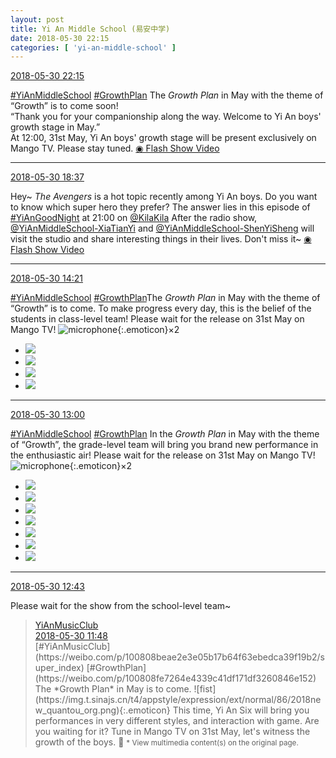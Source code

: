 ```yaml
---
layout: post
title: Yi An Middle School (易安中学)
date: 2018-05-30 22:15
categories: [ 'yi-an-middle-school' ]
---
```


<div class="weibo-info">
  <a href="https://weibo.com/6074218720/Gj5Gw0GBi">2018-05-30 22:15</a>
</div>

[#YiAnMiddleSchool](https://weibo.com/p/100808e5c67e0668537d4caddefd946dcff208/super_index) [#GrowthPlan](https://weibo.com/p/100808fe7264e4339c41df171df3260846e152) The *Growth Plan* in May with the theme of “Growth” is to come soon!  
“Thank you for your companionship along the way. Welcome to Yi An boys' growth stage in May.”  
At 12:00, 31st May, Yi An boys' growth stage will be present exclusively on Mango TV. Please stay tuned. [◉ Flash Show Video](https://www.miaopai.com/show/Laels3ijA58rGU~LDq0LiZ15y1q7IzoCzoNN0Q__.htm)

<!-- more -->

---

<div class="weibo-info">
  <a href="https://weibo.com/6074218720/Gj4fHfp3r">2018-05-30 18:37</a>
</div>

Hey~ *The Avengers* is a hot topic recently among Yi An boys. Do you want to know which super hero they prefer? The answer lies in this episode of [#YiAnGoodNight](https://weibo.com/p/10080892b104a59bff303ca883e7931b5b916e/super_index) at 21:00 on [@KilaKila](https://weibo.com/u/5990184179) After the radio show, [@YiAnMiddleSchool-XiaTianYi](https://weibo.com/6286030291) and [@YiAnMiddleSchool-ShenYiSheng](https://weibo.com/u/6507103706) will visit the studio and share interesting things in their lives. Don't miss it~ [◉ Flash Show Video](https://www.miaopai.com/show/bUDu8Gykmpkkwd0OJhWIy4dItHC2Zm4MO6L8LQ__.htm)

---

<div class="weibo-info">
  <a href="https://weibo.com/6074218720/Gj2zWkS0w">2018-05-30 14:21</a>
</div>

[#YiAnMiddleSchool](https://weibo.com/p/100808e5c67e0668537d4caddefd946dcff208/super_index) [#GrowthPlan](https://weibo.com/p/100808fe7264e4339c41df171df3260846e152)The *Growth Plan* in May with the theme of “Growth” is to come. To make progress every day, this is the belief of the students in class-level team! Please wait for the release on 31st May on Mango TV! ![microphone](https://img.t.sinajs.cn/t4/appstyle/expression/ext/normal/48/2018new_huatong_org.png){:.emoticon}×2

<ul class="weibo-pic-list-2">
  <li class="weibo-pic">
    <a href="//wx1.sinaimg.cn/mw690/006D4NLGgy1frtcfl3tq7j31kg2gh7wk.jpg"><img src="//wx1.sinaimg.cn/thumb150/006D4NLGgy1frtcfl3tq7j31kg2gh7wk.jpg"/></a>
  </li>
  <li class="weibo-pic">
    <a href="//wx2.sinaimg.cn/mw690/006D4NLGgy1frtcfroiv4j31vo2tjkjo.jpg"><img src="//wx2.sinaimg.cn/thumb150/006D4NLGgy1frtcfroiv4j31vo2tjkjo.jpg"/></a>
  </li>
  <li class="weibo-pic">
    <a href="//wx2.sinaimg.cn/mw690/006D4NLGgy1frtcfob1boj329x3ewx6u.jpg"><img src="//wx2.sinaimg.cn/thumb150/006D4NLGgy1frtcfob1boj329x3ewx6u.jpg"/></a>
  </li>
  <li class="weibo-pic">
    <a href="//wx4.sinaimg.cn/mw690/006D4NLGgy1frtcfu6ksvj31z431sx6r.jpg"><img src="//wx4.sinaimg.cn/thumb150/006D4NLGgy1frtcfu6ksvj31z431sx6r.jpg"/></a>
  </li>
</ul>

---

<div class="weibo-info">
  <a href="https://weibo.com/6074218720/Gj23a11tq">2018-05-30 13:00</a>
</div>

[#YiAnMiddleSchool](https://weibo.com/p/100808e5c67e0668537d4caddefd946dcff208/super_index) [#GrowthPlan](https://weibo.com/p/100808fe7264e4339c41df171df3260846e152) In the *Growth Plan* in May with the theme of “Growth”, the grade-level team will bring you brand new performance in the enthusiastic air! Please wait for the release on 31st May on Mango TV! ![microphone](https://img.t.sinajs.cn/t4/appstyle/expression/ext/normal/48/2018new_huatong_org.png){:.emoticon}×2

<ul class="weibo-pic-list-3">
  <li class="weibo-pic">
    <a href="//wx4.sinaimg.cn/mw690/006D4NLGgy1frt9y8gaasj32e03qbu11.jpg"><img src="//wx4.sinaimg.cn/thumb150/006D4NLGgy1frt9y8gaasj32e03qbu11.jpg"/></a>
  </li>
  <li class="weibo-pic">
    <a href="//wx1.sinaimg.cn/mw690/006D4NLGgy1frt9yekynlj31ro2nkb2d.jpg"><img src="//wx1.sinaimg.cn/thumb150/006D4NLGgy1frt9yekynlj31ro2nkb2d.jpg"/></a>
  </li>
  <li class="weibo-pic">
    <a href="//wx4.sinaimg.cn/mw690/006D4NLGgy1frt9yi194sj31gv29p1kz.jpg"><img src="//wx4.sinaimg.cn/thumb150/006D4NLGgy1frt9yi194sj31gv29p1kz.jpg"/></a>
  </li>
  <li class="weibo-pic">
    <a href="//wx1.sinaimg.cn/mw690/006D4NLGgy1frta3gc9tzj31w52u8qv7.jpg"><img src="//wx1.sinaimg.cn/thumb150/006D4NLGgy1frta3gc9tzj31w52u8qv7.jpg"/></a>
  </li>
  <li class="weibo-pic">
    <a href="//wx2.sinaimg.cn/mw690/006D4NLGgy1frta3js1kyj31uf2rk4qs.jpg"><img src="//wx2.sinaimg.cn/thumb150/006D4NLGgy1frta3js1kyj31uf2rk4qs.jpg"/></a>
  </li>
  <li class="weibo-pic">
    <a href="//wx3.sinaimg.cn/mw690/006D4NLGgy1frta3o56z4j326c39hhdx.jpg"><img src="//wx3.sinaimg.cn/thumb150/006D4NLGgy1frta3o56z4j326c39hhdx.jpg"/></a>
  </li>
  <li class="weibo-pic">
    <a href="//wx2.sinaimg.cn/mw690/006D4NLGgy1frta3slanej321q32kb2d.jpg"><img src="//wx2.sinaimg.cn/thumb150/006D4NLGgy1frta3slanej321q32kb2d.jpg"/></a>
  </li>
</ul>

---

<div class="weibo-info">
  <a href="https://weibo.com/6074218720/Gj1WaronQ">2018-05-30 12:43</a>
</div>

Please wait for the show from the school-level team~

> <div class="weibo-post-name">
>   <a href="https://weibo.com/u/6094546964">YiAnMusicClub</a>
> </div>
> <div class="weibo-info">
>   <a href="https://weibo.com/6094546964/Gj1A35DTc">2018-05-30 11:48</a>
> </div>
> [#YiAnMusicClub](https://weibo.com/p/100808beae2e3e05b17b64f63ebedca39f19b2/super_index) [#GrowthPlan](https://weibo.com/p/100808fe7264e4339c41df171df3260846e152) The *Growth Plan* in May is to come. ![fist](https://img.t.sinajs.cn/t4/appstyle/expression/ext/normal/86/2018new_quantou_org.png){:.emoticon} This time, Yi An Six will bring you performances in very different styles, and interaction with game. Are you waiting for it? Tune in Mango TV on 31st May, let's witness the growth of the boys. 👏  
> <small>* View multimedia content(s) on the original page.</small>
